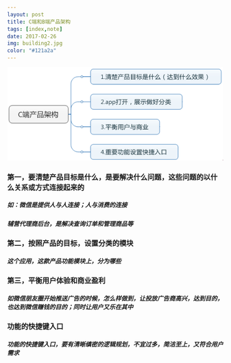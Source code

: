 ```yaml
---
layout: post
title: C端和B端产品架构
tags: [index,note]
date: 2017-02-26
img: building2.jpg
color: "#121a2a"
---
```

![标题](../../img/building1.png)
### 第一，要清楚产品目标是什么，是要解决什么问题，这些问题的以什么关系或方式连接起来的
##### 如：微信是提供人与人连接；人与消费的连接
##### 辅营代理商后台，是解决查询订单和管理商品等
<!--more-->
### 第二，按照产品的目标，设置分类的模块
##### 这个应用，这款产品功能模块上，分为哪些

### 第三，平衡用户体验和商业盈利
##### 如微信朋友圈开始推送广告的时候，怎么样做到，让投放广告商高兴，达到目的，也达到微信赚钱的目的；同时让用户又乐在其中

### 功能的快捷键入口
##### 功能的快捷键入口，要有清晰缜密的逻辑规划，不宜过多，简洁至上，又符合用户需求
